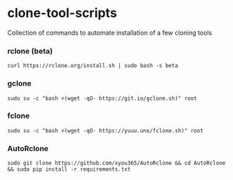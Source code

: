 # clone-tool-scripts
Collection of commands to automate installation of a few cloning tools

### rclone (beta)
```
curl https://rclone.org/install.sh | sudo bash -s beta
```

### gclone
```
sudo su -c "bash <(wget -qO- https://git.io/gclone.sh)" root
```

### fclone
```
sudo su -c "bash <(wget -qO- https://yuuu.uno/fclone.sh)" root
```

### AutoRclone
```
sudo git clone https://github.com/xyou365/AutoRclone && cd AutoRclone && sudo pip install -r requirements.txt
```
